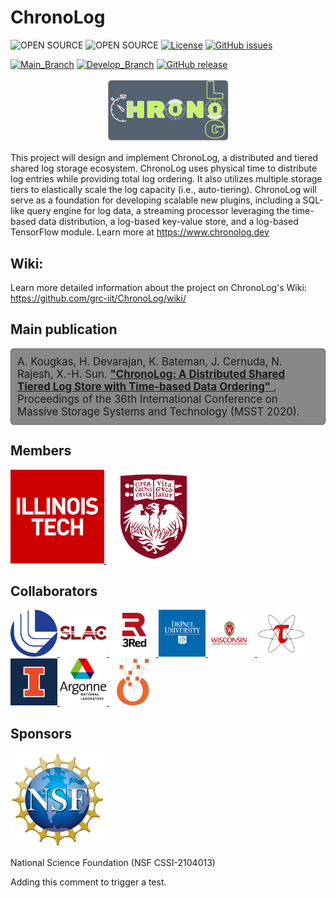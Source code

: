 # ChronoLog
![OPEN SOURCE](https://img.shields.io/badge/GNOSIS_RESEARCH_CENTER-blue)
![OPEN SOURCE](https://img.shields.io/badge/OPEN_SOURCE-grey)
[![License](https://img.shields.io/github/license/grc-iit/ChronoLog.svg)](LICENSE)
[![GitHub issues](https://img.shields.io/github/issues/grc-iit/ChronoLog.svg)](https://github.com/grc-iit/ChronoLog/issues)

[![Main_Branch](https://img.shields.io/badge/Branch-Main-green)](https://github.com/grc-iit/ChronoLog/tree/main)
[![Develop_Branch](https://img.shields.io/badge/Branch-Develop-yellow)](https://github.com/grc-iit/ChronoLog/tree/develop)
[![GitHub release](https://img.shields.io/github/release/grc-iit/ChronoLog.svg)](https://github.com/grc-iit/ChronoLog/releases/latest)


<div style="text-align: center;">
    <img src="doc/images/logos/logo-chronolog.png" alt="ChronoLog" width="200">
</div>

This project will design and implement ChronoLog, a distributed and tiered shared log storage ecosystem.
ChronoLog uses physical time to distribute log entries while providing total log ordering.
It also utilizes multiple storage tiers to elastically scale the log capacity (i.e., auto-tiering).
ChronoLog will serve as a foundation for developing scalable new plugins, including a SQL-like query engine for log data, a streaming processor
leveraging the time-based data distribution, a log-based key-value store, and a log-based TensorFlow module.
Learn more at https://www.chronolog.dev

## Wiki:
Learn more detailed information about the project on ChronoLog's Wiki: https://github.com/grc-iit/ChronoLog/wiki/

## Main publication

<div style="border: 1px solid #555555; padding: 10px; border-radius: 5px; background-color: #888888;">
  <p style="font-size: 1.2em; margin: 0;">
    A. Kougkas, H. Devarajan, K. Bateman, J. Cernuda, N. Rajesh, X.-H. Sun. 
    <a href="http://www.cs.iit.edu/~scs/testing/scs_website/assets/files/kougkas2020chronolog.pdf" target="_blank">
      <strong>"ChronoLog: A Distributed Shared Tiered Log Store with Time-based Data Ordering"</strong>
    </a>, 
    Proceedings of the 36th International Conference on Massive Storage Systems and Technology (MSST 2020).
  </p>
</div>

## Members

<a href="https://www.iit.edu">
    <img src="doc/images/logos/IIT.png" alt="Illinois Tech" width="150">
</a>

<a href="https://www.uchicago.edu/">
    <img src="doc/images/logos/university-of-chicago.png" alt="University Of Chicago" width="150">
</a>

## Collaborators
<a href="https://www.llnl.gov/">
    <img src="doc/images/logos/llnl.jpg" alt="Lawrence Livermore National Lab" width="75">
</a>
<a href="https://www6.slac.stanford.edu/">
    <img src="doc/images/logos/slac.png" alt="SLAC National Accelerator Lab" width="75">
</a>
<a href="https://www.3redpartners.com/">
    <img src="doc/images/logos/3red.png" alt="3RedPartners" width="75">
</a>
<a href="https://www.depaul.edu/">
    <img src="doc/images/logos/depaul.png" alt="DePaul University" width="75">
</a>
<a href="https://www.wisc.edu/">
    <img src="doc/images/logos/university-of-wisconsin.jpg" alt="University of Wisconsin Madison" width="75">
</a>
<a href="https://www.paratools.com/">
    <img src="doc/images/logos/paratools.png" alt="ParaTools, Inc." width="75">
</a>
<a href="https://illinois.edu/">
    <img src="doc/images/logos/university-of-illinois.jpg" alt="University of Illinois at Urbana-Champaign" width="75">
</a>
<a href="https://www.anl.gov/">
    <img src="doc/images/logos/argonne.jpeg" alt="Argonne National Lab" width="75">
</a>
<a href="https://omnibond.com/">
    <img src="doc/images/logos/omnibond.png" alt="OmniBond Systems LLC" width="75">
</a>

## Sponsors
<a href="https://www.nsf.gov">
    <img src="doc/images/logos/nsf-fb7efe9286a9b499c5907d82af3e70fd.png" alt="NSFLOGO" width="150">
</a>

National Science Foundation (NSF CSSI-2104013)


Adding this comment to trigger a test. 